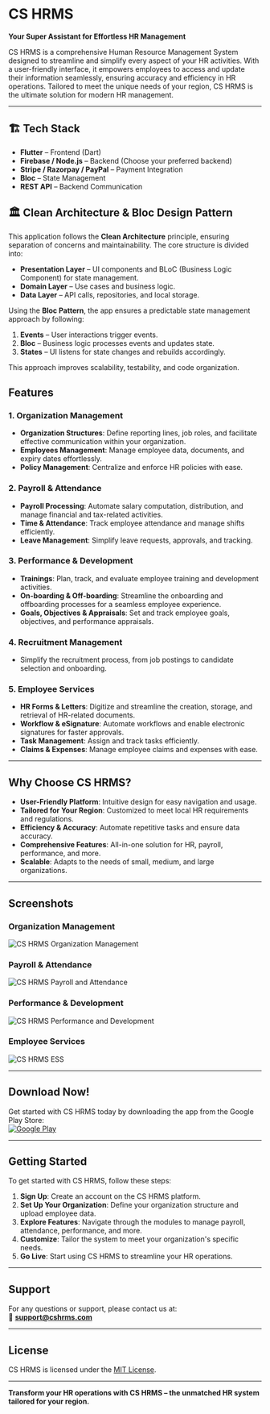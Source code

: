 # CS HRMS

**Your Super Assistant for Effortless HR Management**

CS HRMS is a comprehensive Human Resource Management System designed to streamline and simplify every aspect of your HR activities. With a user-friendly interface, it empowers employees to access and update their information seamlessly, ensuring accuracy and efficiency in HR operations. Tailored to meet the unique needs of your region, CS HRMS is the ultimate solution for modern HR management.

---
## 🏗 Tech Stack
- **Flutter** – Frontend (Dart)
- **Firebase / Node.js** – Backend (Choose your preferred backend)
- **Stripe / Razorpay / PayPal** – Payment Integration
- **Bloc** – State Management
- **REST API** – Backend Communication

## 🏛 Clean Architecture & Bloc Design Pattern
This application follows the **Clean Architecture** principle, ensuring separation of concerns and maintainability. The core structure is divided into:
- **Presentation Layer** – UI components and BLoC (Business Logic Component) for state management.
- **Domain Layer** – Use cases and business logic.
- **Data Layer** – API calls, repositories, and local storage.

Using the **Bloc Pattern**, the app ensures a predictable state management approach by following:
1. **Events** – User interactions trigger events.
2. **Bloc** – Business logic processes events and updates state.
3. **States** – UI listens for state changes and rebuilds accordingly.

This approach improves scalability, testability, and code organization.

## Features

### 1. **Organization Management**
   - **Organization Structures**: Define reporting lines, job roles, and facilitate effective communication within your organization.
   - **Employees Management**: Manage employee data, documents, and expiry dates effortlessly.
   - **Policy Management**: Centralize and enforce HR policies with ease.

### 2. **Payroll & Attendance**
   - **Payroll Processing**: Automate salary computation, distribution, and manage financial and tax-related activities.
   - **Time & Attendance**: Track employee attendance and manage shifts efficiently.
   - **Leave Management**: Simplify leave requests, approvals, and tracking.

### 3. **Performance & Development**
   - **Trainings**: Plan, track, and evaluate employee training and development activities.
   - **On-boarding & Off-boarding**: Streamline the onboarding and offboarding processes for a seamless employee experience.
   - **Goals, Objectives & Appraisals**: Set and track employee goals, objectives, and performance appraisals.

### 4. **Recruitment Management**
   - Simplify the recruitment process, from job postings to candidate selection and onboarding.

### 5. **Employee Services**
   - **HR Forms & Letters**: Digitize and streamline the creation, storage, and retrieval of HR-related documents.
   - **Workflow & eSignature**: Automate workflows and enable electronic signatures for faster approvals.
   - **Task Management**: Assign and track tasks efficiently.
   - **Claims & Expenses**: Manage employee claims and expenses with ease.

---

## Why Choose CS HRMS?

- **User-Friendly Platform**: Intuitive design for easy navigation and usage.
- **Tailored for Your Region**: Customized to meet local HR requirements and regulations.
- **Efficiency & Accuracy**: Automate repetitive tasks and ensure data accuracy.
- **Comprehensive Features**: All-in-one solution for HR, payroll, performance, and more.
- **Scalable**: Adapts to the needs of small, medium, and large organizations.

---

## Screenshots

### Organization Management
![CS HRMS Organization Management](https://play.google.com/store/apps/details?id=com.corporate_stack.hr&hl=en#1)

### Payroll & Attendance
![CS HRMS Payroll and Attendance](https://play.google.com/store/apps/details?id=com.corporate_stack.hr&hl=en#2)

### Performance & Development
![CS HRMS Performance and Development](https://play.google.com/store/apps/details?id=com.corporate_stack.hr&hl=en#3)

### Employee Services
![CS HRMS ESS](https://play.google.com/store/apps/details?id=com.corporate_stack.hr&hl=en#4)

---

## Download Now!

Get started with CS HRMS today by downloading the app from the Google Play Store:  
[![Google Play](https://img.shields.io/badge/Google_Play-Download_Now-green?logo=google-play)](https://play.google.com/store/apps/details?id=com.corporate_stack.hr&hl=en)

---

## Getting Started

To get started with CS HRMS, follow these steps:

1. **Sign Up**: Create an account on the CS HRMS platform.
2. **Set Up Your Organization**: Define your organization structure and upload employee data.
3. **Explore Features**: Navigate through the modules to manage payroll, attendance, performance, and more.
4. **Customize**: Tailor the system to meet your organization's specific needs.
5. **Go Live**: Start using CS HRMS to streamline your HR operations.

---

## Support

For any questions or support, please contact us at:  
📧 **support@cshrms.com**  

---

## License

CS HRMS is licensed under the [MIT License](LICENSE).

---

**Transform your HR operations with CS HRMS – the unmatched HR system tailored for your region.**
